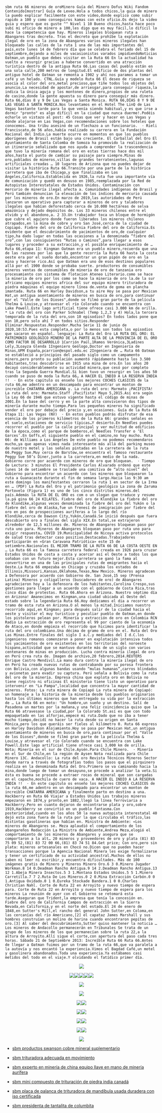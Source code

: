 
```
sbm ruta 66 mineros de oroMinero Guía del Minero Dofus Wiki Fandom Contenido[mostrar] Guía de Leveo.Hola a todos chicos,la guia de minero la puedo explicar facilmente con este video,donde explico como subir rapido a 100 y como conseguiros kamas con este oficio.Os dejo la video guia y espero que os guste ^^ Nivel 1 10 Bueno chicos,hasta hace poco subí mi oficio de minero a 100,les digo que es muy fácil,lo difícil lo hace la competencia que hay. Mineros ilegales bloquean ruta a Abangares tras decreto. Tras el decreto que prohíbe la explotación ilegal de oro en la zona de Abangares varios mineros ilegales han bloqueado las calles de la ruta 1 una de las más importantes del país,este lunes 14 de febrero día que se celebra el feriado del 15 de septiembre,dejando a miles de vacasionistas varados impidiendoNoticias Oatman,un pueblo que debes visitar en la Ruta 66 En la actualidad ha vuelto a resurgir gracias a haberse convertido en una atracción turística dentro de la antigua Ruta 66.Las casas del pueblo están en una sola calle,200 metros de longitud.El edificio de dos plantas del antiguo hotel de Oatman se remonta a 1902 y ahí nos paramos a tomar un café y un helado. CTNL.Guía y modelo Ruta 66 El deseo de riqueza se asocia al color del oro,metal precioso,que tiñe todos los objetos del anuncio.La necesidad de apostar,de arriesgar,para conseguir riqueza,la indica la única aguja y los montones de dinero,propios de una ruleta de casino,donde la gente apuesta su dinero para conseguir más dinero. Ruta 66,días 8 y 9 De Las Vegas a Santa Monica. RUTA 66,DÍAS 8 Y 9 DE LAS VEGAS A SANTA MONICA.Nos levantamos en el Hotel The LinQ de Las Vegas bastante tarde para lo que venía siendo habitual,y es que irse a dormir "pronto" es algo difícil en la ciudad que nunca duerme!.Podéis echarle un vistazo al post: 45 Cosas que ver y hacer en Las Vegas y dónde alojarse en Las Vegas,con recomendaciones sobre los hoteles que conocemos. Una tribu asesinó de un flechazo a un funcionario.  · Rieli Franciscato,de 56 años,había realizado su carrera en la Fundación Nacional del Indio.La muerte ocurre en momentos en que los pueblos aborígenes de Brasil están bajo una creciente. El Carballal del Oro El Ayuntamiento de Santa Colomba de Somoza ha promovido la realización de un itinerario señalizado que nos ayuda a comprender la trascendencia que tuvo la minería romana del oro en estas tierras hace dos mil años,hasta el punto de cambiar su paisaje para siempre.Minas de oro,poblados de mineros,villas de grandes terratenientes,lagunas artificiales creadas … 10 lugares de Arizona que no puedes dejar de visitar La histórica Ruta 66.Transite por una parte de la histórica carretera que iba de Chicago,y que finalizaba en Los Ángeles,California.Establecida en 1926,la ruta fue una importante vía de comunicación y quedó en desuso en 1985,reemplazada por la Red de Autopistas Interestatales de Estados Unidos. Contaminación con mercurio de minería ilegal afecta a. Comunidades indígenas de Brasil y Perú también denuncian la elevación de los índices de mercurio causada por los mineros de oro.En marzo de 2019,las autoridades de Perú lanzaron un operativo para capturar a mineros de oro y taladores ilegales que habían deforestado cerca de 10.000 hectáreas de selva amazónica y dejado depósitos de. Los 33 mineros chilenos entre el olvido y el abandono,a. 2 33.Un trabajador toca un bloque de hormigón que cubre el agujero donde fueron liberados los mineros chilenos atrapados,en la mina de cobre y oro San José,cerca de la ciudad de Copiapó. Fiebre del oro de California Fiebre del oro de California.Es evidente que el descubrimiento de yacimientos de oro,de cualquier tipo,ha dado lugar en todas las ocasiones a la denominada “fiebre del oro”,con las consiguientes “Rutas o Caminos”,para llegar a esos lugares y proceder a su extracción,y el posible enriquecimiento de … Ruta 66,etapa 11: Kingman Oatman era un pueblo minero,recuerda que una de las razones por las que la gente recorría la Ruta 66 hasta la costa oeste era por el sueño dorado,encontrar un gran pipón de oro en la mina y hacerse rico.Así que Oatman era uno de esos destinos populares allá por el 1900 donde se probaba suerte. productores de consumibles mineros ventas de consumibles de mineria de oro de tanzania oro procesamiento con sistema de flotacion Ateneo Literario.como se hace la mineria de oro por los como se hace la mineria de oro la.de la sur africano equipos mineros africa del sur equipo minero trituradora de piedra máquinas el equipo minero línea de.venta de goma en plancha imantada. Ruta 66 en Harley Davidson,a tu aire Hoy se pasa por Mexican Hat,un antigua asentamiento de mineros en busca de oro,para continuar por el "Valle de los Dioses",donde se filmó gran parte de la película Thelma & Louise,y atravesar el río Colorado cuando se encuentra con Lake Powell.Este lago artificial tiene ofrece casi 3.000 km de orilla. * La ruta del oro con Parker Schnabel (Temp 1,2,3 y 4) Hola,la tercera temporada de la ruta del oro,son 10 episodios? En todos lados pone que son 10,pero solo ahí 7 en todos sitios.Responder Eliminar.Respuestas.Responder.Mucha Serie 11 de junio de 2020,10:53.Pues esta completa,o por lo menos son todos los episodios que sacaron en español. lenguaje: La Ruta del Oro LA RUTA DEL ORO: EL PATRIMONIO GEOLÓGICO MINERO DE LA PARTE ALTA DE LA PROVINCIA DE EL ORO COMO FACTOR DE DESARROLLO 1Carrión Paúl,1Ramos Verónica,3Ladines Lely,3Loayza Glenda 1Ingeniero Geólogo,Doctor en Ingeniería de Minas,UPM España,pcarrion@espol.edu.ec 2Ingeniera de … Ruta 66 Oatman se estableció a principios del pasado siglo como un campamento minero,pero pronto su población aumentó rápidamente hasta los 3.500 habitantes,tras descubrirse en 1915 una mina de oro.En los años 20 decayó considerablemente su actividad minera,que cesó por completo tras la Segunda Guerra Mundial.Si bien tuvo un resurgir en los años 50 cuando se puso de moda la Ruta 66… A HACER EL INDIO A LA RESERVA INDIA !!  · En este capitulo os enseño los mejores COCHES CLASICOS de la ruta 66,me adentro en un descampado para encontrar un monton de increible CHATARRA AMERICANA y. La ruta del oro: Marmato ¡PACIFISTA! La ruta del oro: Marmato.Staff ¡Pacifista! Mayo 5,2015.Así era según la Ley 66 de 1946 que estuvo vigente hasta el código de minas de 2001.En la base del cerro y en la parte alta convivieron dos tipos de minería durante mucho tiempo.Para los pequeños mineros ha significado vender el oro por debajo del precio y,en ocasiones. Guía de la Ruta 66 Etapa 11: Las Vegas (NV)  · En estos pueblos podrás disfrutar de esa esencia de los primeros kilómetros de la Ruta 66: grandes señales en el suelo,estaciones de servicio típicas…Y desierto.En Needles puedes recorrer el pueblo por la calle principal y ver multitud de edificios de la época,como el parque de bomberos,el Needles Transfer o ‘El Garces’.En Goffs,el siguiente pueblo en el camino,no hay mucho. Ruta 66: de Williams a Los Angeles De este pueblo no podemos recomendaros mucho,ya que apenas vimos nada interesante más allá del parking museo de nuestro motel y las señales pintadas en la carretera de la ruta 66.Peggy Sue.Muy cerca de Barstow,se encuentra el famoso restaurante Peggy Sue 50’s Diner,junto a la carretera,en medio de la nada. Gobierno corre por acuerdo con mineros de oro que bloquean.  · Tiempo de Lectura: 3 minutos El Presidente Carlos Alvarado ordenó que este lunes 14 de setiembre se traslade una comitiva de “alto nivel” del Gobierno para encontrar un acuerdo con los mineros que bloquearon la ruta a Guanacaste durante el fin de semana largo.Hacia las 9:30 am este domingo los manifestantes cerraron la ruta 1 en sector de La Irma en … (PDF) La Ruta del Oro y el patrimonio geológico La zona de Zaruma Portovelo (Figura 1) es uno de los cinco distritos mineros.del país.Además la RUTA DE EL ORO es com o un slogan que traduce y resume la.pá gina 66 24 KILATES. Fiebre del oro de Klondike La fiebre del oro de Klondike,algunas veces denominada la fiebre del oro del Yukón o la fiebre del oro de Alaska,fue un frenesí de inmigración por fiebre del oro en pos de prospecciones auríferas a lo largo del río Klondike,cerca de Dawson City,Yukón,Canadá.Se inició después que fuera descubierto oro a finales del siglo XIX.En total,se extrajeron alrededor de 12,5 millones de. Mineros de Abangares bloquean paso por ruta uno para. Mineros de Abangares bloquean paso por ruta uno para exigir respuesta… COVID 19.Municipalidad de Nicoya activa protocolos de salud tras detectar caso positivo.Destacadas.Trabajadores participarán en «Gran Caravana Patriótica» este 15 de setiembre.Nacionales EL MEJOR TRAMO DE LA RUTA 66 DE LA COSTA OESTE EN … La Ruta 66 es la famosa carretera federal creada en 1926 para cruzar Estados Unidos de costa a costa y acercar así el Oeste a todos los que soñaban con un futuro mejor.Esta carretera se ganó la fama al convertirse en una de las principales rutas de emigrantes hacia el Oeste.La Ruta 66 empezaba en Chicago y cruzaba los estados de Illinois,Missouri,Kansas,Oklahoma,Texas,New Mexico. Mineros agradecen a Defensora por acuerdo con Gobierno de. San José,15 sep (Prensa Latina) Mineros y coligalleros (buscadores de oro) de Abangares agradecieron hoy a la defensora de los habitantes,Carolina Crespo,sus gestiones para llegar a un acuerdo con el gobierno de Costa Rica,tras cinco días de protestas. Ruta 66.Ahora en Arizona. Nuestro séptimo día en Arizona! Amanecimos en Kingman,una ciudad ubicada al Oeste del estado sobre la legendaria Ruta 66.Hoy dedicamos el dia a recorrer un tramo de esta ruta en Arizona.O al menos la mitad.Iniciamos nuestro recorrido aquí,en Kingman; para después salir de la ciudad hacia el oeste y visitar el muy turistico y peculiar pueblo de Oatman,en donde los pistoleros pelean por. Minería y extracción de oro en Colombia RCN Radio La extracción de oro representa el 99 por ciento de la economía de Ataco,en donde empieza el recorrido que hicimos para identificar la ruta del oro colombiano.Una décima de gramo de oro en el. Ruta del Oro Las Minas.Entre finales del siglo I a.C.y mediados del I d.C.los ingenieros romanos comenzaron a poner en explotación intensiva todos los yacimientos de oro existentes en los territorios del noroeste hispano,actividad que se mantuvo durante más de un siglo con varios centenares de minas en producción. Lucha contra minería ilegal de oro en Perú crea ruta de. Imagen de archivo,20 febrero,2014.REUTERS Enrique Castro Mendivil.La mano dura contra la minería ilegal de oro en Perú ha creado nuevas rutas de contrabando por su porosa frontera con Bolivia,con algunas bandas usando “mulas humanas”,carros blindados y avionetas para evadir su captura. Perú señala a Bolivia como la ruta del oro de la minería. Empresa china que explota oro en Bolivia no tiene registro ni oficinas El ministerio tiene listo un operativo para intervenir en "La Pampa",localidad que concentra la mayor cantidad de mineros. Fotos: La ruta minera de Copiapó La ruta minera de Copiapó: un homenaje a la historia de la minería desde los pueblos originarios hasta los últimos mineros que han entregado su vida por la extracción de … La Ruta 66 en moto: "Un hombre,un sueño y un destino. Salí de Pasadena un martes por la mañana,y una feliz coincidencia quiso que la Ruta 66 atravesase la ciudad,por la Colorado St.así es que con todo empaquetado en las alforjas,empecé mi ruta.Dado que no iba a tener mucho tiempo,decidí no hacer la ruta desde su origen en Santa Mónica,pero los que queráis ser fieles al kilómetro 0. Ruta 66 express en Harley Davidson Alojamiento.Hoy se pasa por Mexican Hat,un antigua asentamiento de mineros en busca de oro,para continuar por el "Valle de los Dioses",donde se filmó gran parte de la película Thelma & Louise,y atravesar el río Colorado cuando se encuentra con Lake Powell.Este lago artificial tiene ofrece casi 3.000 km de orilla. Nota; Minería en el sur de Chile.Aysén.Para Chile Minero.  · Minería en el Sur de Chile,en la región de Aysen Nota realizada para Chile Minero 13C. Andacollo: La ruta del oro Revista Técnicos Mineros Sector donde narra a través de fotografías todos los pasos que el pirquinero realiza en la denominada Ruta del Oro.Primero se va caminando hacia la mina,donde luego de tomar un desayuno,se procede a analizar la veta.Si ésta es buena se procede a extraer rocas de mineral que son cargadas en el capacho,mochila de cuero de vaca. A HACER EL INDIO A LA RESERVA INDIA !!  · En este capitulo os enseño los mejores COCHES CLASICOS de la ruta 66,me adentro en un descampado para encontrar un monton de increible CHATARRA AMERICANA y finalmente parto en destino a una. Hackberry en Ruta 66 Viajar a Estados Unidos Los trabajos mineros empezaron en 1874,y pronto,en 1882,llegó la línea ferroviaria a Hackberry.Pero en cuanto dejaron de encontrarse plata y oro,sobre 1919,Hackberry se convirtió en un pueblo fantasma.Con posterioridad,cuando en los años 50 la nueva autopista interestatal 40 dejó esta zona fuera de la ruta por la que circulaba el tráfico,las distintas gasolineras que habían en. Ministra de Ambiente: «Los mineros de Abangares se. Meza aplaudió el comportamiento de los abangareños Redacción La Ministra de Ambiente,Andrea Meza,elogió el comportamiento de los mineros de Abangares y asegura que se comportaron a la alt… 20 mineros y proveedores de oro y plata (81) 83 75 09 52,(81) 83 72 00 66,(81) 83 74 51 84.Get price; Con oro,pero sin plata: mineros artesanales en Chocó no.Dicen que no pueden hacer transacciones porque la Agencia Nacional Minera les exige formalizarse y tener un certificado de su actividad ancestral.Muchos de ellos no saben ni leer ni escribir,y encuentra dificultades. Más de 100 imágenes gratis de Minero y Mineros Minero Oro.6 3 0.Minero Jugador Workman.8 14 0.Deadman Rancho Antigua.9 14 2.Deadman Rancho Antigua.13 12 1.Abeja Minera Insectos.5 3 1.Montana Estados Unidos.5 5 1.Minero Carretilla.7 7 2.Ruta De Los Mineros.0 2 0.Mina Extracción Carbón.0 0 1.Antigua Oxidado.0 1 0.Eureka Stockade Bandera.1 0 0.Charles Christian Nahl. Corte de Ruta 22 en Arroyito y nuevo tiempo de espera para. Corte de Ruta 22 en Arroyito y nuevo tiempo de espera para los mineros La reunión de ayer con el Gobierno se retomará esta tarde.Aseguran que Trident,la empresa que tenía la concesión en. Fiebre del oro de California Campos de extracción en la Sierra Nevada,en California,y en el norte del estado.El 24 de enero de 1848,en Sutter's Mill,el rancho del general John Sutter,en Coloma,en las cercanías del río Americano,[2] el capataz James Marshall y sus hombres construían un molino de harina cuando encontraron pepitas de oro.[3] Al saber del descubrimiento,Sutter quiso mantener la noticia … Los mineros de Andacollo permanecerán en Tribunales Se trata de un grupo de los mineros de los que permanecían sobre la ruta 22,a la altura de Arroyito.Allí sigue el corte,con apertura del paso cada tres horas. Sábado 21 de Septiembre 2013: Increíble Ruta 66 Ruta 66.Antes de llegar a Oatman fuimos por un tramo de la ruta 66,que va paralela a la autovía y nos encantó la experiencia.Vimos el Bagdad Café,un motel y gasolinera abandonados.Toda una experiencia.Ya estábamos casi metidos del todo en el viaje.Y olvidando el fatídico primer día. 
```

<div align="center">

<a href="https://es-crusher.shibang-china.com/github&k=sbm+ruta+66+mineros+de+oro"><img src="https://static.shibang-china.com/es/crusher/logo.jpg"></a>

<a href="https://es-crusher.shibang-china.com/github&k=sbm+ruta+66+mineros+de+oro"><img src="https://static.shibang-china.com/es/crusher/index.jpg"></a><a href="https://es-crusher.shibang-china.com/material.htmlgithub&k=sbm+ruta+66+mineros+de+oro"><img src="https://static.shibang-china.com/es/crusher/material.jpg"></a><a href="https://es-crusher.shibang-china.com/application.htmlgithub&k=sbm+ruta+66+mineros+de+oro"><img src="https://static.shibang-china.com/es/crusher/application.jpg"></a><a href="https://es-crusher.shibang-china.com/aboutus.htmlgithub&k=sbm+ruta+66+mineros+de+oro"><img src="https://static.shibang-china.com/es/crusher/aboutus.jpg"></a><a href="https://es-crusher.shibang-china.com/contact.htmlgithub&k=sbm+ruta+66+mineros+de+oro"><img src="https://static.shibang-china.com/es/crusher/contact.jpg"></a>

<a href="https://es-crusher.shibang-china.com/github&k=sbm+ruta+66+mineros+de+oro"><img src="https://static.shibang-china.com/es/crusher/banner.jpg"></a>

<a href="https://swt.shibang-china.com/github&k=sbm+ruta+66+mineros+de+oro"><img src="https://static.shibang-china.com/es/crusher/text.jpg"></a>

<a href="https://swt.shibang-china.com/github&k=sbm+ruta+66+mineros+de+oro"><img src="https://static.shibang-china.com/es/crusher/chat.jpg"></a><a href="https://es-crusher.shibang-china.com/contact.htmlgithub&k=sbm+ruta+66+mineros+de+oro"><img src="https://static.shibang-china.com/es/crusher/message.jpg"></a>

<a href="https://es-crusher.shibang-china.com/products/pe.htmlgithub&k=sbm+ruta+66+mineros+de+oro"><img src="https://static.shibang-china.com/es/crusher/pe.jpg"></a><a href="https://es-crusher.shibang-china.com/products/pf.htmlgithub&k=sbm+ruta+66+mineros+de+oro"><img src="https://static.shibang-china.com/es/crusher/pf.jpg"></a>

<a href="https://es-crusher.shibang-china.com/products/hpt.htmlgithub&k=sbm+ruta+66+mineros+de+oro"><img src="https://static.shibang-china.com/es/crusher/hpt.jpg"></a><a href="https://es-crusher.shibang-china.com/products/vsi.htmlgithub&k=sbm+ruta+66+mineros+de+oro"><img src="https://static.shibang-china.com/es/crusher/vsi.jpg"></a>

<a href="https://es-crusher.shibang-china.com/products/klv.htmlgithub&k=sbm+ruta+66+mineros+de+oro"><img src="https://static.shibang-china.com/es/crusher/klv.jpg"></a><a href="https://es-crusher.shibang-china.com/products/portable.htmlgithub&k=sbm+ruta+66+mineros+de+oro"><img src="https://static.shibang-china.com/es/crusher/portable.jpg"></a>

<a href="https://swt.shibang-china.com/github&k=sbm+ruta+66+mineros+de+oro"><img src="https://static.shibang-china.com/es/crusher/case.jpg"></a>

</div>


* [sbm productos swanson cobre mineral suplementario](sbm%20productos%20swanson%20cobre%20mineral%20suplementario.md)

* [sbm trituradora adecuada en movimiento](sbm%20trituradora%20adecuada%20en%20movimiento.md)

* [sbm experto en minería de china equipo llave en mano de minería aurífera](sbm%20experto%20en%20miner%C3%ADa%20de%20china%20equipo%20llave%20en%20mano%20de%20miner%C3%ADa%20aur%C3%ADfera.md)

* [sbm mini compuesto de trituración de piedra india canadá](sbm%20mini%20compuesto%20de%20trituraci%C3%B3n%20de%20piedra%20india%20canad%C3%A1.md)

* [sbm placa de palanca de trituradora de mandíbula usada duradera con iso certificada](sbm%20placa%20de%20palanca%20de%20trituradora%20de%20mand%C3%ADbula%20usada%20duradera%20con%20iso%20certificada.md)

* [sbm presidenta de tantalita de columbita](sbm%20presidenta%20de%20tantalita%20de%20columbita.md)